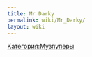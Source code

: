 ```yaml
---
title: Mr Darky
permalink: wiki/Mr_Darky/
layout: wiki
---
```


[Категория:Музпуперы](Категория:Музпуперы "wikilink")
